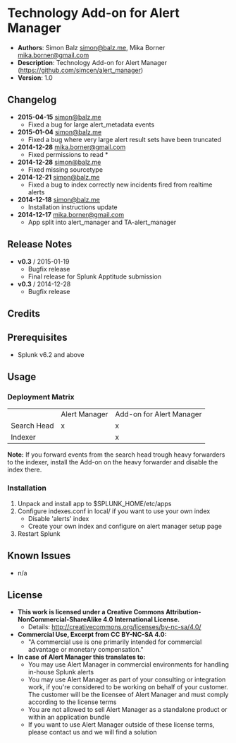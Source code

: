# Technology Add-on for Alert Manager
- **Authors**:      Simon Balz <simon@balz.me>, Mika Borner <mika.borner@gmail.com>
- **Description**:  Technology Add-on for Alert Manager (https://github.com/simcen/alert_manager)
- **Version**:      1.0

## Changelog
- **2015-04-15** simon@balz.me
  - Fixed a bug for large alert_metadata events
- **2015-01-04** simon@balz.me
	- Fixed a bug where very large alert result sets have been truncated
- **2014-12-28** mika.borner@gmail.com
	- Fixed permissions to read *
- **2014-12-28** simon@balz.me
	- Fixed missing sourcetype
- **2014-12-21** simon@balz.me
	- Fixed a bug to index correctly new incidents fired from realtime alerts
- **2014-12-18** simon@balz.me
	- Installation instructions update
- **2014-12-17** mika.borner@gmail.com
	- App split into alert_manager and TA-alert_manager

## Release Notes
- **v0.3**    /   2015-01-19
  - Bugfix release
  - Final release for Splunk Apptitude submission
- **v0.3**    /   2014-12-28
	- Bugfix release

## Credits

## Prerequisites
- Splunk v6.2 and above

## Usage
### Deployment Matrix

<table>
	<tr>
		<td></td>
		<td>Alert Manager</td>
		<td>Add-on for Alert Manager</td>
	</tr>
    <tr>
        <td>Search Head</td>
        <td>x</td>
        <td>x</td>
    </tr>
    <tr>
    	<td>Indexer</td>
    	<td></td>
    	<td>x</td>
    </tr>
</table>

**Note:** If you forward events from the search head trough heavy forwarders to the indexer, install the Add-on on the heavy forwarder and disable the index there.

### Installation
1. Unpack and install app to $SPLUNK_HOME/etc/apps
2. Configure indexes.conf in local/ if you want to use your own index
	- Disable 'alerts' index
	- Create your own index and configure on alert manager setup page
3. Restart Splunk

## Known Issues
- n/a

## License
- **This work is licensed under a Creative Commons Attribution-NonCommercial-ShareAlike 4.0 International License.**
  - Details: <http://creativecommons.org/licenses/by-nc-sa/4.0/>
- **Commercial Use, Excerpt from CC BY-NC-SA 4.0:**
  - "A commercial use is one primarily intended for commercial advantage or monetary compensation."
- **In case of Alert Manager this translates to:**
  - You may use Alert Manager in commercial environments for handling in-house Splunk alerts
  - You may use Alert Manager as part of your consulting or integration work, if you're considered to be working on behalf of your customer. The customer will be the licensee of Alert Manager and must comply according to the license terms
  - You are not allowed to sell Alert Manager as a standalone product or within an application bundle
  - If you want to use Alert Manager outside of these license terms, please contact us and we will find a solution
